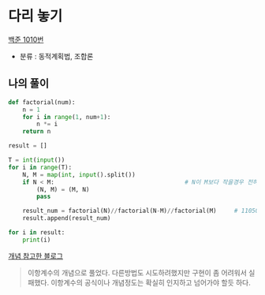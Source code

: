 # 다리 놓기
[백준 1010번](https://www.acmicpc.net/problem/1010)
* 분류 : 동적계획법, 조합론
## 나의 풀이
```python
def factorial(num):
    n = 1
    for i in range(1, num+1):
        n *= i
    return n

result = []

T = int(input())
for i in range(T):
    N, M = map(int, input().split())
    if N < M:                                     # N이 M보다 작을경우 전혀 다른 결과가 나와서 추가한 조건임
        (N, M) = (M, N) 
        pass

    result_num = factorial(N)//factorial(N-M)//factorial(M)     # 11050번 문제와 같음. 이항계수처럼 N개 에서 M개를 뽑을때의 경우의 수
    result.append(result_num)

for i in result:
    print(i)

```
[개념 참고한 블로그](https://zifmfmphantom.tistory.com/13)
> 이항계수의 개념으로 풀었다. 다른방법도 시도하려했지만 구현이 좀 어려워서 실패했다. 이항계수의 공식이나 개념정도는 확실히 인지하고 넘어가야 할듯 하다.
